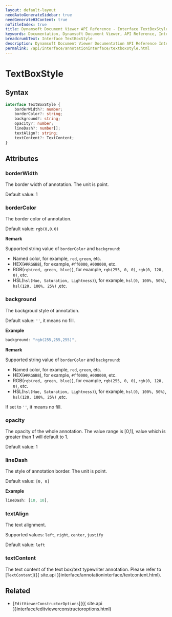 ```yaml
---
layout: default-layout
needAutoGenerateSidebar: true
needGenerateH3Content: true
noTitleIndex: true
title: Dynamsoft Document Viewer API Reference - Interface TextBoxStyle
keywords: Documentation, Dynamsoft Document Viewer, API Reference, Interface TextBoxStyle
breadcrumbText: Interface TextBoxStyle
description: Dynamsoft Document Viewer Documentation API Reference Interface TextBoxStyle Page
permalink: /api/interface/annotationinterface/textboxstyle.html
---
```


# TextBoxStyle

## Syntax

```typescript
interface TextBoxStyle {
    borderWidth?: number;
    borderColor?: string;
    background?: string;
    opacity?: number;
    lineDash?: number[];
    textAlign?: string; 
    textContent?: TextContent;
}
```

## Attributes

### borderWidth

The border width of annotation. The unit is point.

Default value: 1

### borderColor

The border color of annotation.

Default value: `rgb(0,0,0)`

**Remark**

Supported string value of `borderColor` and `background`:

- Named color, for example, `red`, `green`, etc.
- HEX(`#RRGGBB`), for example, `#ff0000`, `#008000`, etc.
- RGB(`rgb(red, green, blue)`), for example, `rgb(255, 0, 0)`, `rgb(0, 128, 0)`, etc.
- HSL(`hsl(Hue, Saturation, Lightness)`), for example, `hsl(0, 100%, 50%)`, `hsl(120, 100%, 25%)` ,etc.

### background

The backgroud style of annotation.

Default value: `''`, it means no fill.

**Example**

```typescript
background: "rgb(255,255,255)", 
```

**Remark**

Supported string value of `borderColor` and `background`:

- Named color, for example, `red`, `green`, etc.
- HEX(`#RRGGBB`), for example, `#ff0000`, `#008000`, etc.
- RGB(`rgb(red, green, blue)`), for example, `rgb(255, 0, 0)`, `rgb(0, 128, 0)`, etc.
- HSL(`hsl(Hue, Saturation, Lightness)`), for example, `hsl(0, 100%, 50%)`, `hsl(120, 100%, 25%)` ,etc.

If set to `''`, it means no fill.

### opacity

The opacity of the whole annotation. The value range is [0,1], value which is greater than 1 will default to 1.

Default value: 1

### lineDash

The style of annotation border. The unit is point.

Default value: `[0, 0]`

**Example**

```typescript
lineDash: [10, 10], 
```

### textAlign

The text alignment.

Supported values: `left`, `right`, `center`, `justify`

Default value: `left`

### textContent

The text content of the text box/text typewriter annotation. Please refer to [`TextContent`]({{ site.api }}interface/annotationinterface/textcontent.html).

## Related

- [`EditViewerConstructorOptions`]({{ site.api }}interface/editviewerconstructoroptions.html)
